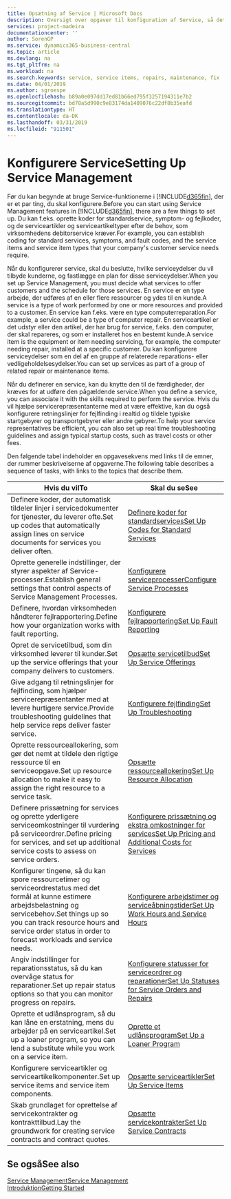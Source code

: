 ```yaml
---
title: Opsætning af Service | Microsoft Docs
description: Oversigt over opgaver til konfiguration af Service, så det passer til den måde, organisationen administrerer sine tjenester på.
services: project-madeira
documentationcenter: ''
author: SorenGP
ms.service: dynamics365-business-central
ms.topic: article
ms.devlang: na
ms.tgt_pltfrm: na
ms.workload: na
ms.search.keywords: service, service items, repairs, maintenance, fix
ms.date: 04/01/2019
ms.author: sgroespe
ms.openlocfilehash: b89a0e097dd17ed81b66ed795f3257194311e7b2
ms.sourcegitcommit: bd78a5d990c9e83174da1409076c22df8b35eafd
ms.translationtype: HT
ms.contentlocale: da-DK
ms.lasthandoff: 03/31/2019
ms.locfileid: "911501"
---
```

# <a name="setting-up-service-management"></a><span data-ttu-id="0a509-103">Konfigurere Service</span><span class="sxs-lookup"><span data-stu-id="0a509-103">Setting Up Service Management</span></span>
<span data-ttu-id="0a509-104">Før du kan begynde at bruge Service-funktionerne i [!INCLUDE[d365fin](includes/d365fin_md.md)], der er et par ting, du skal konfigurere.</span><span class="sxs-lookup"><span data-stu-id="0a509-104">Before you can start using Service Management features in [!INCLUDE[d365fin](includes/d365fin_md.md)], there are a few things to set up.</span></span> <span data-ttu-id="0a509-105">Du kan f.eks. oprette koder for standardservice, symptom- og fejlkoder, og de serviceartikler og serviceartikeltyper efter de behov, som virksomhedens debitorservice kræver.</span><span class="sxs-lookup"><span data-stu-id="0a509-105">For example, you can establish coding for standard services, symptoms, and fault codes, and the service items and service item types that your company's customer service needs require.</span></span>  

<span data-ttu-id="0a509-106">Når du konfigurerer service, skal du beslutte, hvilke serviceydelser du vil tilbyde kunderne, og fastlægge en plan for disse serviceydelser.</span><span class="sxs-lookup"><span data-stu-id="0a509-106">When you set up Service Management, you must decide what services to offer customers and the schedule for those services.</span></span> <span data-ttu-id="0a509-107">En service er en type arbejde, der udføres af en eller flere ressourcer og ydes til en kunde.</span><span class="sxs-lookup"><span data-stu-id="0a509-107">A service is a type of work performed by one or more resources and provided to a customer.</span></span> <span data-ttu-id="0a509-108">En service kan f.eks. være en type computerreparation.</span><span class="sxs-lookup"><span data-stu-id="0a509-108">For example, a service could be a type of computer repair.</span></span> <span data-ttu-id="0a509-109">En serviceartikel er det udstyr eller den artikel, der har brug for service, f.eks. den computer, der skal repareres, og som er installeret hos en bestemt kunde.</span><span class="sxs-lookup"><span data-stu-id="0a509-109">A service item is the equipment or item needing servicing, for example, the computer needing repair, installed at a specific customer.</span></span> <span data-ttu-id="0a509-110">Du kan konfigurere serviceydelser som en del af en gruppe af relaterede reparations- eller vedligeholdelsesydelser.</span><span class="sxs-lookup"><span data-stu-id="0a509-110">You can set up services as part of a group of related repair or maintenance items.</span></span>  
  
<span data-ttu-id="0a509-111">Når du definerer en service, kan du knytte den til de færdigheder, der kræves for at udføre den pågældende service.</span><span class="sxs-lookup"><span data-stu-id="0a509-111">When you define a service, you can associate it with the skills required to perform the service.</span></span> <span data-ttu-id="0a509-112">Hvis du vil hjælpe servicerepræsentanterne med at være effektive, kan du også konfigurere retningslinjer for fejlfinding i realtid og tildele typiske startgebyrer og transportgebyrer eller andre gebyrer.</span><span class="sxs-lookup"><span data-stu-id="0a509-112">To help your service representatives be efficient, you can also set up real time troubleshooting guidelines and assign typical startup costs, such as travel costs or other fees.</span></span>  

<span data-ttu-id="0a509-113">Den følgende tabel indeholder en opgavesekvens med links til de emner, der rummer beskrivelserne af opgaverne.</span><span class="sxs-lookup"><span data-stu-id="0a509-113">The following table describes a sequence of tasks, with links to the topics that describe them.</span></span>  
  
| <span data-ttu-id="0a509-114">Hvis du vil</span><span class="sxs-lookup"><span data-stu-id="0a509-114">To</span></span> | <span data-ttu-id="0a509-115">Skal du se</span><span class="sxs-lookup"><span data-stu-id="0a509-115">See</span></span> |
| --- | --- |
| <span data-ttu-id="0a509-116">Definere koder, der automatisk tildeler linjer i servicedokumenter for tjenester, du leverer ofte.</span><span class="sxs-lookup"><span data-stu-id="0a509-116">Set up codes that automatically assign lines on service documents for services you deliver often.</span></span> |[<span data-ttu-id="0a509-117">Definere koder for standardservices</span><span class="sxs-lookup"><span data-stu-id="0a509-117">Set Up Codes for Standard Services</span></span>](service-how-setup-service-coding.md)|
| <span data-ttu-id="0a509-118">Oprette generelle indstillinger, der styrer aspekter af Service-processer.</span><span class="sxs-lookup"><span data-stu-id="0a509-118">Establish general settings that control aspects of Service Management Processes.</span></span>|[<span data-ttu-id="0a509-119">Konfigurere serviceprocesser</span><span class="sxs-lookup"><span data-stu-id="0a509-119">Configure Service Processes</span></span>](service-setup-service-processes.md)|
| <span data-ttu-id="0a509-120">Definere, hvordan virksomheden håndterer fejlrapportering.</span><span class="sxs-lookup"><span data-stu-id="0a509-120">Define how your organization works with fault reporting.</span></span> |[<span data-ttu-id="0a509-121">Konfigurere fejlrapportering</span><span class="sxs-lookup"><span data-stu-id="0a509-121">Set Up Fault Reporting</span></span>](service-how-setup-fault-reporting.md) |
| <span data-ttu-id="0a509-122">Opret de servicetilbud, som din virksomhed leverer til kunder.</span><span class="sxs-lookup"><span data-stu-id="0a509-122">Set up the service offerings that your company delivers to customers.</span></span>|[<span data-ttu-id="0a509-123">Opsætte servicetilbud</span><span class="sxs-lookup"><span data-stu-id="0a509-123">Set Up Service Offerings</span></span>](service-how-setup-service-offerings.md)|
| <span data-ttu-id="0a509-124">Give adgang til retningslinjer for fejlfinding, som hjælper servicerepræsentanter med at levere hurtigere service.</span><span class="sxs-lookup"><span data-stu-id="0a509-124">Provide troubleshooting guidelines that help service reps deliver faster service.</span></span> |[<span data-ttu-id="0a509-125">Konfigurere fejlfinding</span><span class="sxs-lookup"><span data-stu-id="0a509-125">Set Up Troubleshooting</span></span>](service-how-setup-troubleshooting.md) |
| <span data-ttu-id="0a509-126">Oprette ressourceallokering, som gør det nemt at tildele den rigtige ressource til en serviceopgave.</span><span class="sxs-lookup"><span data-stu-id="0a509-126">Set up resource allocation to make it easy to assign the right resource to a service task.</span></span> |[<span data-ttu-id="0a509-127">Opsætte ressourceallokering</span><span class="sxs-lookup"><span data-stu-id="0a509-127">Set Up Resource Allocation</span></span>](service-how-setup-resource-allocation.md) |
| <span data-ttu-id="0a509-128">Definere prissætning for services og oprette yderligere serviceomkostninger til vurdering på serviceordrer.</span><span class="sxs-lookup"><span data-stu-id="0a509-128">Define pricing for services, and set up additional service costs to assess on service orders.</span></span> |[<span data-ttu-id="0a509-129">Konfigurere prissætning og ekstra omkostninger for services</span><span class="sxs-lookup"><span data-stu-id="0a509-129">Set Up Pricing and Additional Costs for Services</span></span>](service-how-setup-service-costs-pricing.md)|
| <span data-ttu-id="0a509-130">Konfigurer tingene, så du kan spore ressourcetimer og serviceordrestatus med det formål at kunne estimere arbejdsbelastning og servicebehov.</span><span class="sxs-lookup"><span data-stu-id="0a509-130">Set things up so you can track resource hours and service order status in order to forecast workloads and service needs.</span></span>|[<span data-ttu-id="0a509-131">Konfigurere arbejdstimer og serviceåbningstider</span><span class="sxs-lookup"><span data-stu-id="0a509-131">Set Up Work Hours and Service Hours</span></span>](service-how-setup-work-service-hours.md)|
| <span data-ttu-id="0a509-132">Angiv indstillinger for reparationsstatus, så du kan overvåge status for reparationer.</span><span class="sxs-lookup"><span data-stu-id="0a509-132">Set up repair status options so that you can monitor progress on repairs.</span></span> | [<span data-ttu-id="0a509-133">Konfigurere statusser for serviceordrer og reparationer</span><span class="sxs-lookup"><span data-stu-id="0a509-133">Set Up Statuses for Service Orders and Repairs</span></span>](service-order-repair-status.md)|
| <span data-ttu-id="0a509-134">Oprette et udlånsprogram, så du kan låne en erstatning, mens du arbejder på en serviceartikel.</span><span class="sxs-lookup"><span data-stu-id="0a509-134">Set up a loaner program, so you can lend a substitute while you work on a service item.</span></span> |[<span data-ttu-id="0a509-135">Oprette et udlånsprogram</span><span class="sxs-lookup"><span data-stu-id="0a509-135">Set Up a Loaner Program</span></span>](service-how-setup-loaner-program.md) |
| <span data-ttu-id="0a509-136">Konfigurere serviceartikler og serviceartikelkomponenter.</span><span class="sxs-lookup"><span data-stu-id="0a509-136">Set up service items and service item components.</span></span> |[<span data-ttu-id="0a509-137">Opsætte serviceartikler</span><span class="sxs-lookup"><span data-stu-id="0a509-137">Set Up Service Items</span></span>](service-how-setup-service-items.md) |
| <span data-ttu-id="0a509-138">Skab grundlaget for oprettelse af servicekontrakter og kontrakttilbud.</span><span class="sxs-lookup"><span data-stu-id="0a509-138">Lay the groundwork for creating service contracts and contract quotes.</span></span> |[<span data-ttu-id="0a509-139">Opsætte servicekontrakter</span><span class="sxs-lookup"><span data-stu-id="0a509-139">Set Up Service Contracts</span></span>](service-how-setup-service-contracts.md) |

## <a name="see-also"></a><span data-ttu-id="0a509-140">Se også</span><span class="sxs-lookup"><span data-stu-id="0a509-140">See also</span></span>
[<span data-ttu-id="0a509-141">Service Management</span><span class="sxs-lookup"><span data-stu-id="0a509-141">Service Management</span></span>](service-service.md)  
[<span data-ttu-id="0a509-142">Introduktion</span><span class="sxs-lookup"><span data-stu-id="0a509-142">Getting Started</span></span>](product-get-started.md)  
